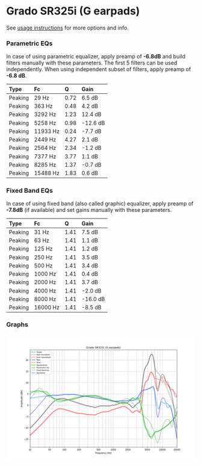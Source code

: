 # Grado SR325i (G earpads)
See [usage instructions](https://github.com/jaakkopasanen/AutoEq#usage) for more options and info.

### Parametric EQs
In case of using parametric equalizer, apply preamp of **-6.8dB** and build filters manually
with these parameters. The first 5 filters can be used independently.
When using independent subset of filters, apply preamp of **-6.8 dB**.

| Type    | Fc       |    Q | Gain     |
|:--------|:---------|:-----|:---------|
| Peaking | 29 Hz    | 0.72 | 6.5 dB   |
| Peaking | 363 Hz   | 0.48 | 4.2 dB   |
| Peaking | 3292 Hz  | 1.23 | 12.4 dB  |
| Peaking | 5258 Hz  | 0.98 | -12.6 dB |
| Peaking | 11933 Hz | 0.24 | -7.7 dB  |
| Peaking | 2449 Hz  | 4.27 | 2.1 dB   |
| Peaking | 2564 Hz  | 2.34 | -1.2 dB  |
| Peaking | 7377 Hz  | 3.77 | 1.1 dB   |
| Peaking | 8285 Hz  | 1.37 | -0.7 dB  |
| Peaking | 15488 Hz | 1.83 | 0.6 dB   |

### Fixed Band EQs
In case of using fixed band (also called graphic) equalizer, apply preamp of **-7.8dB**
(if available) and set gains manually with these parameters.

| Type    | Fc       |    Q | Gain     |
|:--------|:---------|:-----|:---------|
| Peaking | 31 Hz    | 1.41 | 7.5 dB   |
| Peaking | 63 Hz    | 1.41 | 1.1 dB   |
| Peaking | 125 Hz   | 1.41 | 1.2 dB   |
| Peaking | 250 Hz   | 1.41 | 3.5 dB   |
| Peaking | 500 Hz   | 1.41 | 3.4 dB   |
| Peaking | 1000 Hz  | 1.41 | 0.4 dB   |
| Peaking | 2000 Hz  | 1.41 | 3.7 dB   |
| Peaking | 4000 Hz  | 1.41 | -2.0 dB  |
| Peaking | 8000 Hz  | 1.41 | -16.0 dB |
| Peaking | 16000 Hz | 1.41 | -8.5 dB  |

### Graphs
![](./Grado%20SR325i%20(G%20earpads).png)